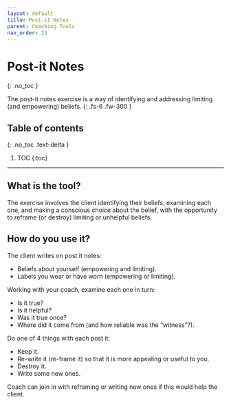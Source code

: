 ```yaml
---
layout: default
title: Post-it Notes
parent: Coaching Tools
nav_order: 23
---
```


# Post-it Notes
{: .no_toc }

The post-it notes exercise is a way of identifying and addressing limiting (and empowering) beliefs.
{: .fs-6 .fw-300 }

## Table of contents
{: .no_toc .text-delta }

1. TOC
{:toc}

---

## What is the tool?

The exercise involves the client identifying their beliefs, examining each one, and making a conscious choice about the belief, with the opportunity to reframe (or destroy) limiting or unhelpful beliefs.

## How do you use it?

The client writes on post it notes:
- Beliefs about yourself (empowering and limiting).
- Labels you wear or have worn (empowering or limiting).

Working with your coach, examine each one in turn:
- Is it true?
- Is it helpful?
- Was it true once?
- Where did it come from (and how reliable was the “witness”?).

Do one of 4 things with each post it:
- Keep it.
- Re-write it (re-frame it) so that it is more appealing or useful to you.
- Destroy it.
- Write some new ones.

Coach can join in with reframing or writing new ones if this would help the client.
